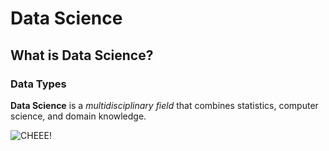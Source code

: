 

# Data Science

## What is Data Science?

### Data Types

**Data Science** is a *multidisciplinary field* that combines statistics, computer science, and domain knowledge.

![CHEEE!](C:\Users\hp\Desktop\Labs\Markdown-Lab1\DS.png)